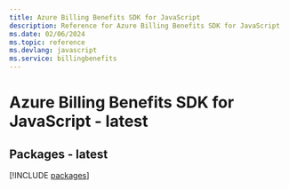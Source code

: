 ```yaml
---
title: Azure Billing Benefits SDK for JavaScript
description: Reference for Azure Billing Benefits SDK for JavaScript
ms.date: 02/06/2024
ms.topic: reference
ms.devlang: javascript
ms.service: billingbenefits
---
```

# Azure Billing Benefits SDK for JavaScript - latest
## Packages - latest
[!INCLUDE [packages](billing-benefits-index.md)]